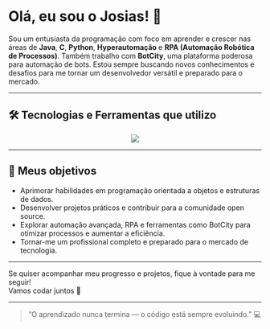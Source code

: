 # Olá, eu sou o Josias! 👋

Sou um entusiasta da programação com foco em aprender e crescer nas áreas de **Java**, **C**, **Python**, **Hyperautomação** e **RPA (Automação Robótica de Processos)**. Também trabalho com **BotCity**, uma plataforma poderosa para automação de bots. Estou sempre buscando novos conhecimentos e desafios para me tornar um desenvolvedor versátil e preparado para o mercado.

---

## 🛠 Tecnologias e Ferramentas que utilizo

<p align="center">
  <a href="https://skillicons.dev">
    <img src="https://skillicons.dev/icons?i=java,py,javascript,nodejs,postman,c,discord,git,github,gitlab,vscode,figma" />
  </a>
</p>


---

## 🎯 Meus objetivos


- Aprimorar habilidades em programação orientada a objetos e estruturas de dados.  
- Desenvolver projetos práticos e contribuir para a comunidade open source.  
- Explorar automação avançada, RPA e ferramentas como BotCity para otimizar processos e aumentar a eficiência.  
- Tornar-me um profissional completo e preparado para o mercado de tecnologia.

---

Se quiser acompanhar meu progresso e projetos, fique à vontade para me seguir!  
Vamos codar juntos 🚀

---

> “O aprendizado nunca termina — o código está sempre evoluindo.” 💻

